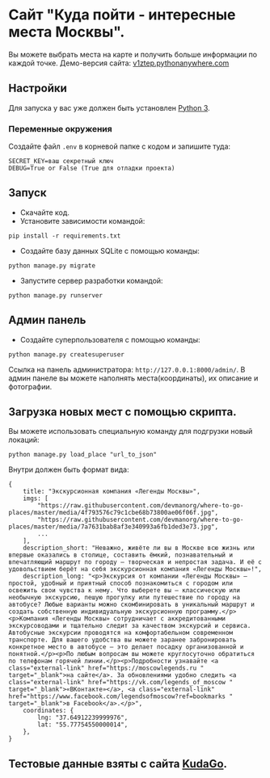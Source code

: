 # Сайт "Куда пойти - интересные места Москвы".

Вы можете выбрать места на карте и получить больше информации по каждой точке.
Демо-версия сайта: [v1ztep.pythonanywhere.com](https://v1ztep.pythonanywhere.com/)

## Настройки

Для запуска у вас уже должен быть установлен [Python 3](https://www.python.org/downloads/release/python-379/).

### Переменные окружения

Создайте файл `.env` в корневой папке с кодом и запишите туда:
```
SECRET_KEY=ваш секретный ключ
DEBUG=True or False (True для отладки проекта)
```

## Запуск

- Скачайте код.
- Установите зависимости командой:
```
pip install -r requirements.txt
```
- Создайте базу данных SQLite с помощью команды:
```
python manage.py migrate
```
- Запустите сервер разработки командой: 
```
python manage.py runserver
```
## Админ панель

- Создайте суперпользователя с помощью команды:
```
python manage.py createsuperuser
```
Ссылка на панель администратора: `http://127.0.0.1:8000/admin/`. 
В админ панеле вы можете наполнять места(координаты), их описание и фотографии.

## Загрузка новых мест с помощью скрипта.

Вы можете использовать специальную команду для подгрузки новый локаций:
```
python manage.py load_place "url_to_json"
```
Внутри должен быть формат вида:
```
{
    title: "Экскурсионная компания «Легенды Москвы»",
    imgs: [
        "https://raw.githubusercontent.com/devmanorg/where-to-go-places/master/media/4f793576c79c1cbe68b73800ae06f06f.jpg",
        "https://raw.githubusercontent.com/devmanorg/where-to-go-places/master/media/7a7631bab8af3e340993a6fb1ded3e73.jpg",
        ...
    ],
    description_short: "Неважно, живёте ли вы в Москве всю жизнь или впервые оказались в столице, составить ёмкий, познавательный и впечатляющий маршрут по городу — творческая и непростая задача. И её с удовольствием берёт на себя экскурсионная компания «Легенды Москвы»!",
    description_long: "<p>Экскурсия от компании «Легенды Москвы» — простой, удобный и приятный способ познакомиться с городом или освежить свои чувства к нему. Что выберете вы — классическую или необычную экскурсию, пешую прогулку или путешествие по городу на автобусе? Любые варианты можно скомбинировать в уникальный маршрут и создать собственную индивидуальную экскурсионную программу.</p><p>Компания «Легенды Москвы» сотрудничает с аккредитованными экскурсоводами и тщательно следит за качеством экскурсий и сервиса. Автобусные экскурсии проводятся на комфортабельном современном транспорте. Для вашего удобства вы можете заранее забронировать конкретное место в автобусе — это делает посадку организованной и понятной.</p><p>По любым вопросам вы можете круглосуточно обратиться по телефонам горячей линии.</p><p>Подробности узнавайте <a class="external-link" href="https://moscowlegends.ru " target="_blank">на сайте</a>. За обновлениями удобно следить <a class="external-link" href="https://vk.com/legends_of_moscow " target="_blank">«ВКонтакте»</a>, <a class="external-link" href="https://www.facebook.com/legendsofmoscow?ref=bookmarks " target="_blank">в Facebook</a>.</p>",
    coordinates: {
        lng: "37.64912239999976",
        lat: "55.77754550000014",
    },
}
```


## Тестовые данные взяты с сайта [KudaGo](https://kudago.com/).
